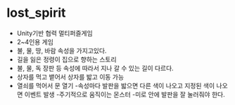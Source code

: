 # lost_spirit

- Unity기반 협력 멀티퍼즐게임
- 2~4인용 게임
- 불, 물, 땅, 바람 속성을 가지고있다.
- 길을 잃은 정령이 집으로 향하는 스토리
- 불, 물, 독 장판 등 속성에 따라서 지나 갈 수 있는 길이 다르다.
- 상자를 먹고 뱉어서 상자를 밟고 이동 가능
- 열쇠를 먹어서 문 열기
-속성마다 발판을 밟으면 다른 색이 나오고 지정된 색이 나오면 이벤트 발생
-주기적으로 움직이는 몬스터
-미로 안에 발판을 잘 눌러줘야 한다.
